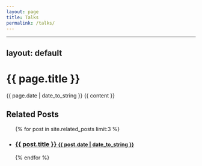 ```yaml
---
layout: page
title: Talks
permalink: /talks/
---
```




---
layout: default
---

<div class="post">
  <h1 class="post-title">{{ page.title }}</h1>
  <span class="post-date">{{ page.date | date_to_string }}</span>
  {{ content }}
</div>

<div class="related">
  <h2>Related Posts</h2>
  <ul class="related-posts">
    {% for post in site.related_posts limit:3 %}
      <li>
        <h3>
          <a href="{{ post.url | relative_url }}">
            {{ post.title }}
            <small>{{ post.date | date_to_string }}</small>
          </a>
        </h3>
      </li>
    {% endfor %}
  </ul>
</div>